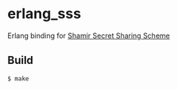 erlang_sss
=====

Erlang binding for [Shamir Secret Sharing Scheme](https://github.com/dsprenkels/sss)

Build
-----

    $ make
